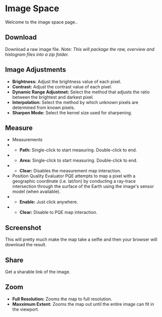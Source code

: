 # Image Space

Welcome to the image space page..

## Download
Download a raw image file. _Note: This will package the raw, overview and histogram files into a zip folder._

## Image Adjustments
* **Brightness:**
Adjust the brightness value of each pixel.
* **Contrast:**
Adjust the contrast value of each pixel.
* **Dynamic Range Adjustmet:**
Select the method that adjusts the ratio between the brightest and darkest pixel.
* **Interpolation:**
Select the method by which unknown pixels are determined from known pixels.
* **Sharpen Mode:**
Select the kernel size used for sharpening.

## Measure  
* Measurements
* * **Path:**
Single-click to start measuring. Double-click to end.
* * **Area:**
Single-click to start measuring. Double-click to end.
* * **Clear:**
Disables the measurement map interaction.
* Position Quality Evaluator
PQE attempts to map a pixel with a geographic coordinate (i.e. lat/lon) by conducting a ray-trace intersection through the surface of the Earth using the image's sensor model (when available).
* * **Enable:**
Just click anywhere.
* * **Clear:**
Disable to PQE map interaction.

## Screenshot
This will pretty much make the map take a selfie and then your browser will download the result.

## Share
Get a sharable link of the image.

## Zoom
* **Full Resolution:**
Zooms the map to full resolution.
* **Maxximum Extent:**
Zooms the map out until the entire image can fit in the viewport.
